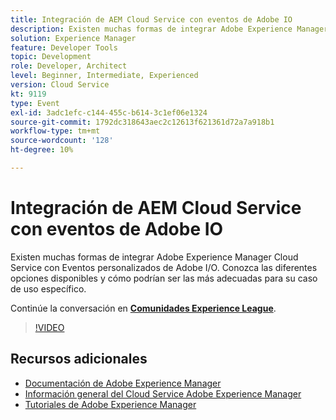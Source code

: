 ```yaml
---
title: Integración de AEM Cloud Service con eventos de Adobe IO
description: Existen muchas formas de integrar Adobe Experience Manager Cloud Service con Eventos personalizados de Adobe I/O. Conozca las diferentes opciones disponibles y cómo podrían ser las más adecuadas para su caso de uso específico.
solution: Experience Manager
feature: Developer Tools
topic: Development
role: Developer, Architect
level: Beginner, Intermediate, Experienced
version: Cloud Service
kt: 9119
type: Event
exl-id: 3adc1efc-c144-455c-b614-3c1ef06e1324
source-git-commit: 1792dc318643aec2c12613f621361d72a7a918b1
workflow-type: tm+mt
source-wordcount: '128'
ht-degree: 10%

---
```


# Integración de AEM Cloud Service con eventos de Adobe IO

Existen muchas formas de integrar Adobe Experience Manager Cloud Service con Eventos personalizados de Adobe I/O. Conozca las diferentes opciones disponibles y cómo podrían ser las más adecuadas para su caso de uso específico.

Continúe la conversación en **[Comunidades Experience League](https://adobe.ly/3ij0O1W)**.

>[!VIDEO](https://video.tv.adobe.com/v/337529/?quality=12&learn=on&hidetitle=true)

## Recursos adicionales

- [Documentación de Adobe Experience Manager ](https://experienceleague.adobe.com/docs/experience-manager-cloud-service.html?lang=es)
- [Información general del Cloud Service Adobe Experience Manager](https://experienceleague.adobe.com/docs/experience-manager-cloud-service/overview/home.html)
- [Tutoriales de Adobe Experience Manager](https://experienceleague.adobe.com/docs/experience-manager-tutorials.html)
